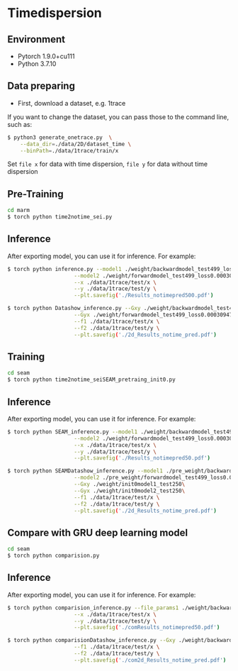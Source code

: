 # Timedispersion
## Environment

* Pytorch 1.9.0+cu111
* Python 3.7.10

## Data preparing

* First, download a dataset, e.g. 1trace

If you want to change the dataset, you can pass those to the command line, such as:
```bash
$ python3 generate_onetrace.py  \
    --data_dir=./data/2D/dataset_time \
    --binPath=./data/1trace/train/x
```
Set `file x` for data with time dispersion, `file y` for data without time dispersion


## Pre-Training

```bash
cd marm
$ torch python time2notime_sei.py
```

## Inference
After exporting model, you can use it for inference. For example:

```bash
$ torch python inference.py --model1 ./weight/backwardmodel_test499_loss0.0003094713379554874 \
                     --model2 ./weight/forwardmodel_test499_loss0.0003094713379554874 \
                     --x ./data/1trace/test/x \
                     --y ./data/1trace/test/y \
                     --plt.savefig('./Results_notimepred500.pdf')
```
```bash
$ torch python Datashow_inference.py --Gxy ./weight/backwardmodel_test499_loss0.0003094713379554874 \
                     --Gyx ./weight/forwardmodel_test499_loss0.0003094713379554874 \
                     --f1 ./data/1trace/test/x \
                     --f2 ./data/1trace/test/y \
                     --plt.savefig('./2d_Results_notime_pred.pdf')
```


## Training

```bash
cd seam
$ torch python time2notime_seiSEAM_pretraing_init0.py
```

## Inference
After exporting model, you can use it for inference. For example:

```bash
$ torch python SEAM_inference.py --model1 ./weight/backwardmodel_test499_loss0.0003094713379554874 \
                     --model2 ./weight/forwardmodel_test499_loss0.0003094713379554874 \
                     --x ./data/1trace/test/x \
                     --y ./data/1trace/test/y \
                     --plt.savefig('./Results_notimepred50.pdf')
```
```bash
$ torch python SEAMDatashow_inference.py --model1 ./pre_weight/backwardmodel_test499_loss0.0003094713379554874 \
                     --model2 ./pre_weight/forwardmodel_test499_loss0.0003094713379554874 \
                     --Gxy ./weight/init0model1_test250\
                     --Gyx ./weight/init0model2_test250\
                     --f1 ./data/1trace/test/x \
                     --f2 ./data/1trace/test/y \
                     --plt.savefig('./2d_Results_notime_pred.pdf')
```
## Compare with GRU deep learning model

```bash
cd seam
$ torch python comparision.py
```
## Inference
After exporting model, you can use it for inference. For example:

```bash
$ torch python comparision_inference.py --file_params1 ./weight/backwardCRNNmodel_test500_loss0.005003948761441279 \
                     --x ./data/1trace/test/x \
                     --y ./data/1trace/test/y \
                     --plt.savefig('./comResults_notimepred50.pdf')
```
```bash
$ torch python comparisionDatashow_inference.py --Gxy ./weight/backwardCRNNmodel_test500_loss0.005003948761441279 \
                     --f1 ./data/1trace/test/x \
                     --f2 ./data/1trace/test/y \
                     --plt.savefig('./com2d_Results_notime_pred.pdf')
```
